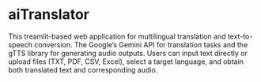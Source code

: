 # aiTranslator
This treamlit-based web application for multilingual translation and text-to-speech conversion. The Google’s Gemini API for translation tasks and the gTTS library for generating audio outputs. Users can input text directly or upload files (TXT, PDF, CSV, Excel), select a target language, and obtain both translated text and corresponding audio.
